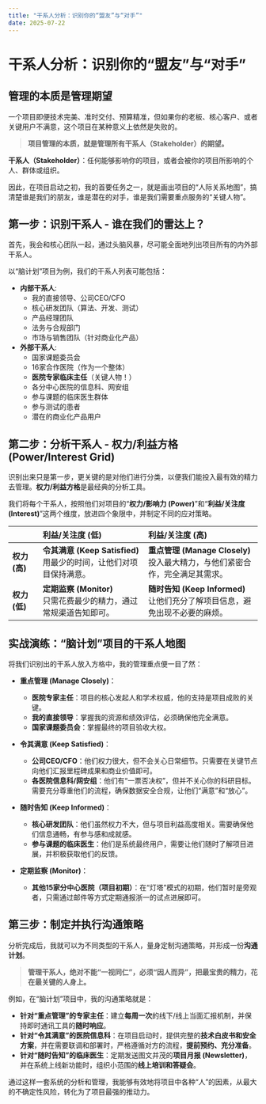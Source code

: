 ```yaml
---
title: "干系人分析：识别你的“盟友”与“对手”"
date: 2025-07-22
---
```


# 干系人分析：识别你的“盟友”与“对手”

## 管理的本质是管理期望

一个项目即便技术完美、准时交付、预算精准，但如果你的老板、核心客户、或者关键用户不满意，这个项目在某种意义上依然是失败的。

> **项目管理的本质，就是管理所有干系人（Stakeholder）的期望。**

**干系人（Stakeholder）**：任何能够影响你的项目，或者会被你的项目所影响的个人、群体或组织。

因此，在项目启动之初，我的首要任务之一，就是画出项目的“人际关系地图”，搞清楚谁是我们的朋友，谁是潜在的对手，谁是我们需要重点服务的“关键人物”。

## 第一步：识别干系人 - 谁在我们的雷达上？

首先，我会和核心团队一起，通过头脑风暴，尽可能全面地列出项目所有的内外部干系人。

以“脑计划”项目为例，我们的干系人列表可能包括：

* **内部干系人**:
    * 我的直接领导、公司CEO/CFO
    * 核心研发团队（算法、开发、测试）
    * 产品经理团队
    * 法务与合规部门
    * 市场与销售团队（针对商业化产品）
* **外部干系人**:
    * 国家课题委员会
    * 16家合作医院（作为一个整体）
    * **医院专家临床主任**（关键人物！）
    * 各分中心医院的信息科、网安组
    * 参与课题的临床医生群体
    * 参与测试的患者
    * 潜在的商业化产品用户

## 第二步：分析干系人 - 权力/利益方格 (Power/Interest Grid)

识别出来只是第一步，更关键的是对他们进行分类，以便我们能投入最有效的精力去管理。**权力/利益方格**是最经典的分析工具。

我们将每个干系人，按照他们对项目的“**权力/影响力 (Power)**”和“**利益/关注度 (Interest)**”这两个维度，放进四个象限中，并制定不同的应对策略。

|          | **利益/关注度 (低)** | **利益/关注度 (高)** |
| :------- | :-------------------------------------------------------------------------------- | :------------------------------------------------------------------------------------------------- |
| **权力 (高)** | **令其满意 (Keep Satisfied)**<br>用最少的时间，让他们对项目保持满意。 | **重点管理 (Manage Closely)**<br>投入最大精力，与他们紧密合作，完全满足其需求。   |
| **权力 (低)** | **定期监察 (Monitor)**<br>只需花费最少的精力，通过常规渠道告知即可。     | **随时告知 (Keep Informed)**<br>让他们充分了解项目信息，避免出现不必要的麻烦。 |

## 实战演练：“脑计划”项目的干系人地图

将我们识别出的干系人放入方格中，我的管理重点便一目了然：

* **重点管理 (Manage Closely)**：
    * **医院专家主任**：项目的核心发起人和学术权威，他的支持是项目成败的关键。
    * **我的直接领导**：掌握我的资源和绩效评估，必须确保他完全满意。
    * **国家课题委员会**：掌握最终的项目验收大权。

* **令其满意 (Keep Satisfied)**：
    * **公司CEO/CFO**：他们权力很大，但不会关心日常细节。只需要在关键节点向他们汇报里程碑成果和商业价值即可。
    * **各医院信息科/网安组**：他们有“一票否决权”，但并不关心你的科研目标。需要充分尊重他们的流程，确保数据安全合规，让他们“满意”和“放心”。

* **随时告知 (Keep Informed)**：
    * **核心研发团队**：他们虽然权力不大，但与项目利益高度相关。需要确保他们信息通畅，有参与感和成就感。
    * **参与课题的临床医生**：他们是系统最终用户，需要让他们随时了解项目进展，并积极获取他们的反馈。

* **定期监察 (Monitor)**：
    * **其他15家分中心医院（项目初期）**：在“灯塔”模式的初期，他们暂时是旁观者，只需通过邮件等方式定期通报浙一的试点进展即可。

## 第三步：制定并执行沟通策略

分析完成后，我就可以为不同类型的干系人，量身定制沟通策略，并形成一份**沟通计划**。

> **管理干系人，绝对不能“一视同仁”，必须“因人而异”，把最宝贵的精力，花在最关键的人身上。**

例如，在“脑计划”项目中，我的沟通策略就是：
* **针对“重点管理”的专家主任**：建立**每周一次**的线下/线上当面汇报机制，并保持即时通讯工具的**随时响应**。
* **针对“令其满意”的医院信息科**：在项目启动时，提供完整的**技术白皮书和安全方案**，并在需要联调和部署时，严格遵循对方的流程，**提前预约、充分准备**。
* **针对“随时告知”的临床医生**：定期发送图文并茂的**项目月报 (Newsletter)**，并在系统上线新功能时，组织小范围的**线上培训和答疑会**。

通过这样一套系统的分析和管理，我能够有效地将项目中各种“人”的因素，从最大的不确定性风险，转化为了项目最强的推动力。